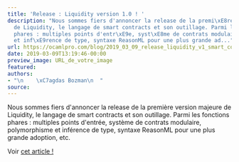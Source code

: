 ```yaml
---
title: 'Release : Liquidity version 1.0 ! '
description: "Nous sommes fiers d'annoncer la release de la premi\xE8re version majeure
  de Liquidity, le langage de smart contracts et son outillage. Parmi les fonctions
  phares : multiples points d'entr\xE9e, syst\xE8me de contrats modulaire, polymorphisme
  et inf\xE9rence de type, syntaxe ReasonML pour une plus grande ad..."
url: https://ocamlpro.com/blog/2019_03_09_release_liquidity_v1_smart_contracts_language
date: 2019-03-09T13:19:46-00:00
preview_image: URL_de_votre_image
featured:
authors:
- "\n    \xC7agdas Bozman\n  "
source:
---
```


<p>Nous sommes fiers d'annoncer la release de la premi&egrave;re version majeure de Liquidity, le langage de smart contracts et son outillage. Parmi les fonctions phares : multiples points d'entr&eacute;e, syst&egrave;me de contrats modulaire, polymorphisme et inf&eacute;rence de type, syntaxe ReasonML pour une plus grande adoption, etc.</p>
<p>Voir <a href="https://ocamlpro.com/blog/2019_03_08_announcing_liquidity_version_1_0">cet article !</a></p>

